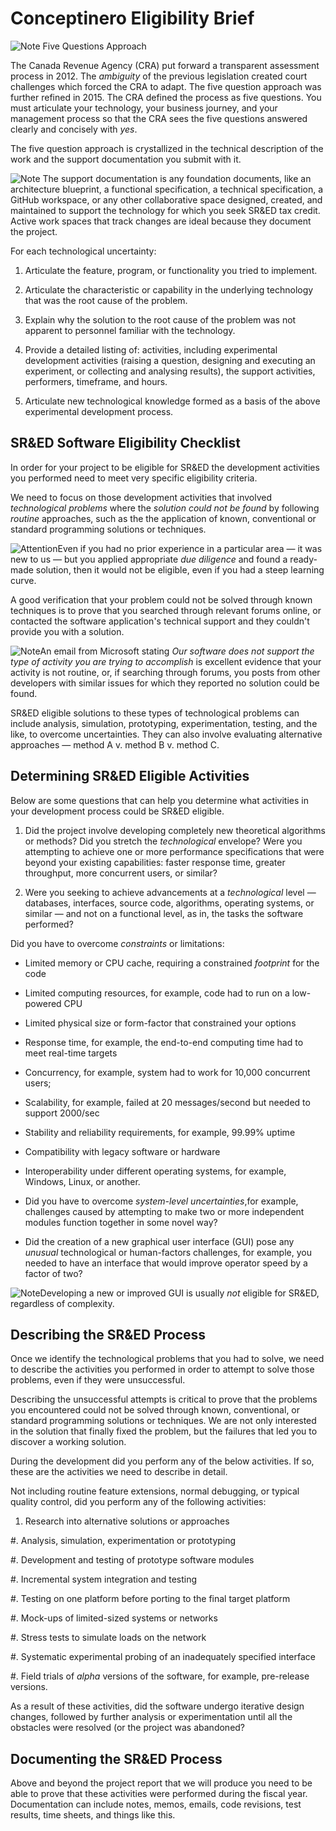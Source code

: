 Conceptinero Eligibility Brief
=======================================


![Note] Five Questions Approach






The Canada Revenue Agency (CRA) put forward a transparent assessment process in 2012.
The *ambiguity* of the previous legislation created court challenges which forced the CRA to adapt.
The five question approach was further refined in 2015.
The CRA defined the process as five questions.
You must articulate your technology,
your business journey,
and your management process so that the CRA sees the five questions answered clearly and concisely with *yes*.



The five question approach is crystallized in the technical description of the work and the support documentation you submit with it.


![Note] The support documentation is any foundation documents, like an architecture blueprint, a functional specification, a technical specification, a GitHub workspace, or any other collaborative space designed, created, and maintained to support the technology for which you seek SR&ED tax credit. Active work spaces that track changes are ideal because they document the project.


For each technological uncertainty:

1.  Articulate the feature, program, or functionality you tried to implement.

3.  Articulate the characteristic or capability in the underlying technology that was the root cause of the problem.

4.  Explain why the solution to the root cause of the problem was not apparent to personnel familiar with the technology.

5.  Provide a detailed listing of: activities, including experimental development activities (raising a question, designing and executing an experiment, or collecting and analysing results), the support activities, performers, timeframe, and hours.

6.  Articulate new technological knowledge formed as a basis of the above experimental development process.


SR&ED Software Eligibility Checklist
-----------------------------------------

In order for your project to be eligible for SR&ED the development activities you performed need to meet very specific eligibility criteria.


We need to focus on those development activities that involved *technological problems* where the *solution could not be found* by following *routine* approaches,
such as the the application of known,
conventional or standard programming solutions or techniques.

![Attention]Even if you had no prior experience in a particular area &mdash; it was new to us &mdash; but you applied appropriate *due diligence* and found a ready-made solution, then it would not be eligible, even if you had a steep learning curve.




A good verification that your problem could not be solved through known techniques is to prove that you searched through relevant forums online,
or contacted the software application's technical support and they couldn't provide you with a solution.


![Note]An email from Microsoft stating *Our software does not support the type of activity you are trying to accomplish* is excellent evidence that your activity is not routine, or, if searching through forums, you posts from other developers with similar issues for which they reported no solution could be found.

SR&ED eligible solutions to these types of technological problems can include analysis,
simulation,
prototyping,
experimentation,
testing,
and the like,
to overcome uncertainties.
They can also involve evaluating alternative approaches
&mdash;
method A v. method B v. method C.

Determining SR&ED Eligible Activities
----------------------------------------------------

Below are some questions that can help you determine what activities in your development process could be SR&ED eligible.

1. Did the project involve developing completely new theoretical algorithms or methods?
Did you stretch the *technological* envelope?
Were you attempting to achieve one or more performance specifications that were beyond your existing capabilities:
faster response time,
greater throughput,
more concurrent users,
or similar?

1. Were you seeking to achieve advancements at a *technological* level &mdash; databases, interfaces, source code, algorithms, operating systems, or 
similar &mdash; and not on a functional level, as in, the tasks the software performed?

Did you have to overcome *constraints* or limitations:

- Limited memory or CPU cache, requiring a constrained *footprint* for the code

- Limited computing resources, for example, code had to run on a low-powered CPU

- Limited physical size or form-factor that constrained your options

- Response time, for example, the end-to-end computing time had to meet real-time targets

- Concurrency, for example, system had to work for 10,000 concurrent users;

- Scalability, for example, failed at 20 messages/second but needed to support 2000/sec

- Stability and reliability requirements, for example, 99.99% uptime

- Compatibility with legacy software or hardware

- Interoperability under different operating systems, for example, Windows, Linux, or another.

- Did you have to overcome *system-level uncertainties*,for example, challenges caused by attempting to make two or more independent modules function together in some novel way?

- Did the creation of a new graphical user interface (GUI) pose any *unusual* technological or human-factors challenges, for example, you needed to have an interface that would improve operator speed by a factor of two?

![Note]Developing a new or improved GUI is usually *not* eligible for SR&ED, regardless of complexity.

Describing the SR&ED Process
------------------------------------

Once we identify the technological problems that you had to solve,
we need to describe the activities you performed in order to attempt to solve those problems,
even if they were unsuccessful.

Describing the unsuccessful attempts is critical to prove that the problems you encountered could not be solved through known, conventional, or standard programming solutions or techniques. We are not only interested in the solution that finally fixed the problem, but the failures that led you to discover a working solution.

During the development did you perform any of the below activities.
If so,
these are the activities we need to describe in detail.

Not including routine feature extensions,
normal debugging,
or typical quality control,
did you perform any of the following activities:

1.  Research into alternative solutions or approaches

#.  Analysis, simulation, experimentation or prototyping

#.  Development and testing of prototype software modules

#.  Incremental system integration and testing

#.  Testing on one platform before porting to the final target platform

#.  Mock-ups of limited-sized systems or networks

#.  Stress tests to simulate loads on the network

#.  Systematic experimental probing of an inadequately specified interface

#.  Field trials of *alpha* versions of the software, for example, pre-release versions.

As a result of these activities,
did the software undergo iterative design changes,
followed by further analysis or experimentation until all the obstacles were resolved (or the project was abandoned?

Documenting the SR&ED Process
-----------------------------------------


Above and beyond the project report that we will produce you need to be able to prove that these activities were performed during the fiscal year.
Documentation can include notes,
memos,
emails,
code revisions,
test results,
time sheets,
and things like this.



[Note]:https://github.com/seenthattinker/Conceptinero/blob/master/images/write-a-note-icon-vector-20994413.jpg 

[Attention]:https://github.com/seenthattinker/Conceptinero/blob/master/images/attention.jpeg

[Example]:https://github.com/seenthattinker/Conceptinero/blob/master/images/example.png

